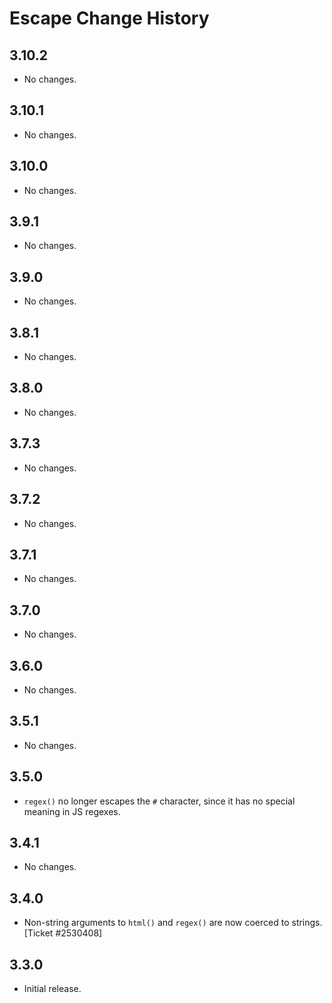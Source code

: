 Escape Change History
=====================

3.10.2
------

* No changes.

3.10.1
------

* No changes.

3.10.0
------

* No changes.

3.9.1
-----

* No changes.

3.9.0
-----

* No changes.

3.8.1
-----

* No changes.

3.8.0
-----

* No changes.

3.7.3
-----

* No changes.

3.7.2
-----

* No changes.

3.7.1
-----

* No changes.

3.7.0
-----

* No changes.

3.6.0
-----

* No changes.

3.5.1
-----

* No changes.

3.5.0
-----

* `regex()` no longer escapes the `#` character, since it has no special meaning
  in JS regexes.


3.4.1
-----

* No changes.


3.4.0
-----

* Non-string arguments to `html()` and `regex()` are now coerced to strings.
  [Ticket #2530408]


3.3.0
-----

* Initial release.
